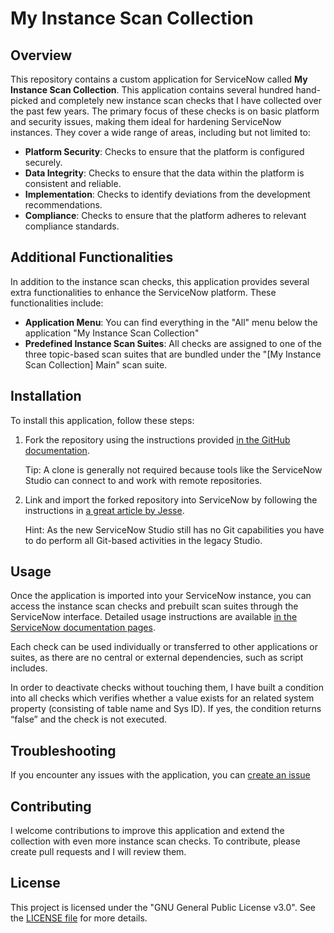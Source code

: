 # My Instance Scan Collection

## Overview

This repository contains a custom application for ServiceNow called **My Instance Scan Collection**. This application contains several hundred hand-picked and completely new instance scan checks that I have collected over the past few years. The primary focus of these checks is on basic platform and security issues, making them ideal for hardening ServiceNow instances. They cover a wide range of areas, including but not limited to:

- **Platform Security**: Checks to ensure that the platform is configured securely.
- **Data Integrity**: Checks to ensure that the data within the platform is consistent and reliable.
- **Implementation**: Checks to identify deviations from the development recommendations.
- **Compliance**: Checks to ensure that the platform adheres to relevant compliance standards.

## Additional Functionalities

In addition to the instance scan checks, this application provides several extra functionalities to enhance the ServiceNow platform. These functionalities include:

- **Application Menu**: You can find everything in the "All" menu below the application "My Instance Scan Collection"
- **Predefined Instance Scan Suites**: All checks are assigned to one of the three topic-based scan suites that are bundled under the "[My Instance Scan Collection] Main" scan suite.


## Installation

To install this application, follow these steps:

1. Fork the repository using the instructions provided [in the GitHub documentation](https://docs.github.com/en/pull-requests/collaborating-with-pull-requests/working-with-forks/fork-a-repo).

   Tip: A clone is generally not required because tools like the ServiceNow Studio can connect to and work with remote repositories.
2. Link and import the forked repository into ServiceNow by following the instructions in [a great article by Jesse](https://jessems.com/posts/2024-03-21-linking-a-servicenow-app-in-studio-to-a-github-repository).

   Hint: As the new ServiceNow Studio still has no Git capabilities you have to do perform all Git-based activities in the legacy Studio.

## Usage

Once the application is imported into your ServiceNow instance, you can access the instance scan checks and prebuilt scan suites through the ServiceNow interface. Detailed usage instructions are available [in the ServiceNow documentation pages](https://www.servicenow.com/docs/csh?topicname=hs-using-scans.html&version=latest).

Each check can be used individually or transferred to other applications or suites, as there are no central or external dependencies, such as script includes.

In order to deactivate checks without touching them, I have built a condition into all checks which verifies whether a value exists for an related system property (consisting of table name and Sys ID). If yes, the condition returns “false” and the check is not executed.

## Troubleshooting

If you encounter any issues with the application, you can [create an issue](https://github.com/mskoddow/my_instance_scan_collection/issues)

## Contributing

I welcome contributions to improve this application and extend the collection with even more instance scan checks. To contribute, please create pull requests and I will review them.

## License

This project is licensed under the "GNU General Public License v3.0". See the [LICENSE file](https://github.com/mskoddow/my_instance_scan_collection/blob/master/LICENSE) for more details.
